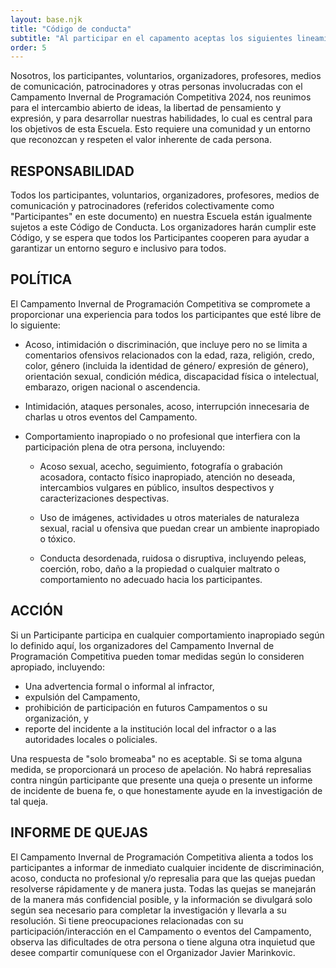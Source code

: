 ```yaml
---
layout: base.njk
title: "Código de conducta"
subtitle: "Al participar en el capamento aceptas los siguientes lineamientos"
order: 5
---
```


Nosotros, los participantes, voluntarios, organizadores, profesores, medios de comunicación, patrocinadores y otras personas involucradas con el Campamento Invernal de Programación Competitiva 2024, nos reunimos para el intercambio abierto de ideas, la libertad de pensamiento y expresión, y para desarrollar nuestras habilidades, lo cual es central para los objetivos de esta Escuela. Esto requiere una comunidad y un entorno que reconozcan y respeten el valor inherente de cada persona.

## RESPONSABILIDAD
Todos los participantes, voluntarios, organizadores, profesores, medios de comunicación y patrocinadores (referidos colectivamente como "Participantes" en este documento) en nuestra Escuela están igualmente sujetos a este Código de Conducta.
Los organizadores harán cumplir este Código, y se espera que todos los Participantes cooperen para ayudar a garantizar un entorno seguro e inclusivo para todos.

## POLÍTICA
El Campamento Invernal de Programación Competitiva se compromete a proporcionar una experiencia para todos los participantes que esté libre de lo siguiente:

- Acoso, intimidación o discriminación, que incluye pero no se limita a comentarios ofensivos relacionados con la edad, raza, religión, credo, color, género (incluida la identidad de género/ expresión de género), orientación sexual, condición médica, discapacidad física o intelectual, embarazo, origen nacional o ascendencia.

- Intimidación, ataques personales, acoso, interrupción innecesaria de charlas u otros eventos del Campamento.

- Comportamiento inapropiado o no profesional que interfiera con la participación plena de otra persona, incluyendo:

    - Acoso sexual, acecho, seguimiento, fotografía o grabación acosadora, contacto físico inapropiado, atención no deseada, intercambios vulgares en público, insultos despectivos y caracterizaciones despectivas.

    - Uso de imágenes, actividades u otros materiales de naturaleza sexual, racial u ofensiva que puedan crear un ambiente inapropiado o tóxico.

    - Conducta desordenada, ruidosa o disruptiva, incluyendo peleas, coerción, robo, daño a la propiedad o cualquier maltrato o comportamiento no adecuado hacia los participantes.

## ACCIÓN
Si un Participante participa en cualquier comportamiento inapropiado según lo definido aquí, los organizadores del Campamento Invernal de Programación Competitiva pueden tomar medidas según lo consideren apropiado, incluyendo: 
- Una advertencia formal o informal al infractor, 
- expulsión del Campamento, 
- prohibición de participación en futuros Campamentos o su organización, y
- reporte del incidente a la institución local del infractor o a las autoridades locales o policiales. 

Una respuesta de "solo bromeaba" no es aceptable. Si se toma alguna medida, se proporcionará un proceso de apelación. No habrá represalias contra ningún participante que presente una queja o presente un informe de incidente de buena fe, o que honestamente ayude en la investigación de tal queja.

## INFORME DE QUEJAS
El Campamento Invernal de Programación Competitiva alienta a todos los participantes a informar de inmediato cualquier incidente de discriminación, acoso, conducta no profesional y/o represalia para que las quejas puedan resolverse rápidamente y de manera justa. Todas las quejas se manejarán de la manera más confidencial posible, y la información se divulgará solo según sea necesario para completar la investigación y llevarla a su resolución. Si tiene preocupaciones relacionadas con su participación/interacción en el Campamento o eventos del Campamento, observa las dificultades de otra persona o tiene alguna otra inquietud que desee compartir comuníquese con el Organizador Javier Marinkovic.
